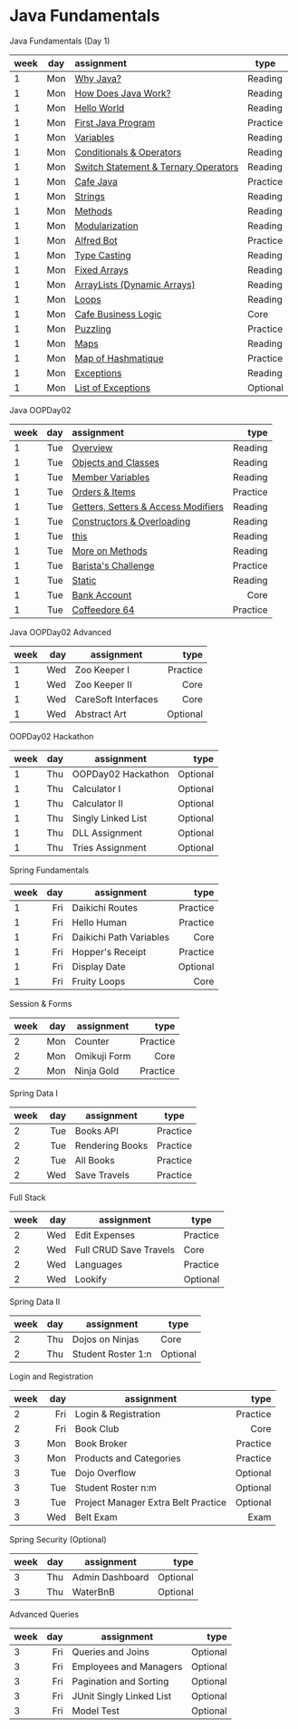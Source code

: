 # Java Fundamentals

Java Fundamentals (Day 1)

| week | day | assignment                                                                                                | type     |
|------|-----|:----------------------------------------------------------------------------------------------------------|----------|
| 1    | Mon | [Why Java?](src/FundamentalsDay01/Reading/WhyJava/WhyJava.md)                                             | Reading  |
| 1    | Mon | [How Does Java Work?](src/FundamentalsDay01/Reading/HowDoesJavaWork/HowDoesJavaWork.java)                 | Reading  |
| 1    | Mon | [Hello World](src/FundamentalsDay01/Reading/HelloWorld/Test.java)                                         | Reading  |
| 1    | Mon | [First Java Program](src/FundamentalsDay01/Assignments/FirstJavaProgram/README.md)                        | Practice |
| 1    | Mon | [Variables](src/FundamentalsDay01/Reading/Variables/Variables.java)                                       | Reading  |
| 1    | Mon | [Conditionals & Operators](src/FundamentalsDay01/Reading/ConditionalsAndOperators/README.md)              | Reading  |
| 1    | Mon | [Switch Statement & Ternary Operators](src/FundamentalsDay01/Reading/SwitchAndTernaryOperators/README.md) | Reading  |
| 1    | Mon | [Cafe Java](src/FundamentalsDay01/Assignments/CafeJava/README.md)                                         | Practice |
| 1    | Mon | [Strings](src/FundamentalsDay01/Reading/Strings/Strings.java)                                             | Reading  |
| 1    | Mon | [Methods](src/FundamentalsDay01/Reading/Methods/Methods.java)                                             | Reading  |
| 1    | Mon | [Modularization](src/FundamentalsDay01/Reading/Modularization/Modularization.java)                        | Reading  |
| 1    | Mon | [Alfred Bot](src/FundamentalsDay01/Assignments/AlfredBot/README.md)                                       | Practice |
| 1    | Mon | [Type Casting](src/FundamentalsDay01/Reading/TypeCasting/TypeCasting.java)                                | Reading  |
| 1    | Mon | [Fixed Arrays](src/FundamentalsDay01/Reading/FixedArrays/FixedArrays.java)                                | Reading  |
| 1    | Mon | [ArrayLists (Dynamic Arrays)](src/FundamentalsDay01/Reading/ArrayLists/ArrayLists.java)                   | Reading  |
| 1    | Mon | [Loops](src/FundamentalsDay01/Reading/Loops/Loops.java)                                                   | Reading  |
| 1    | Mon | [Cafe Business Logic](src/FundamentalsDay01/Assignments/CafeBusinessLogic/README.md)	                     | Core     |
| 1    | Mon | [Puzzling](src/FundamentalsDay01/Assignments/Puzzling/README.md)                                          | Practice |
| 1    | Mon | [Maps](src/FundamentalsDay01/Reading/Maps/Maps.java)                                                      | Reading  |
| 1    | Mon | [Map of Hashmatique](src/FundamentalsDay01/Assignments/MapOfHashmatique/README.md)	                       | Practice |
| 1    | Mon | [Exceptions](src/FundamentalsDay01/Reading/Exceptions/Exceptions.java)                                    | Reading  |
| 1    | Mon | [List of Exceptions](src/FundamentalsDay01/Assignments/AlfredBot/README.md)                               | Optional |

Java OOPDay02

| week | day | assignment                                                                                             |     type |
|------|----:|:-------------------------------------------------------------------------------------------------------|---------:|
| 1    | Tue | [Overview](src/OOPDay02/Reading/Overview/README.md)                                                    |  Reading |
| 1    | Tue | [Objects and Classes](src/OOPDay02/Reading/ObjectsAndClasses/README.md)                                |  Reading |
| 1    | Tue | [Member Variables](src/OOPDay02/Reading/MemberVariables/README.md)                                     |  Reading |
| 1    | Tue | [Orders & Items](src/OOPDay02/Assignments/OrdersAndItems/README.md)	                                   | Practice |
| 1    | Tue | [Getters, Setters & Access Modifiers](src/OOPDay02/Reading/GettersSettersAndAccessModifiers/README.md) |  Reading |
| 1    | Tue | [Constructors & Overloading](src/OOPDay02/Reading/ConstructorsAndOverloading/README.md)                |  Reading |
| 1    | Tue | [this](src/OOPDay02/Reading/this/README.md)                                                            |  Reading |
| 1    | Tue | [More on Methods](src/OOPDay02/Reading/MoreOnMethods/README.md)                                        |  Reading |
| 1    | Tue | [Barista's Challenge](src/OOPDay02/Assignments/BaristasChallenge/README.md)	                           | Practice |
| 1    | Tue | [Static](src/OOPDay02/Reading/Static/README.md)                                                        |  Reading |
| 1    | Tue | [Bank Account](src/OOPDay02/Assignments/BaristasChallenge/README.md)	                                  |     Core |
| 1    | Tue | [Coffeedore 64]()	                                                                                     | Practice |

Java OOPDay02 Advanced

| week | day | assignment           |     type |
|------|----:|----------------------|---------:|
| 1    | Wed | Zoo Keeper I	        | Practice |
| 1    | Wed | Zoo Keeper II	       |     Core |
| 1    | Wed | CareSoft Interfaces	 |     Core |
| 1    | Wed | Abstract Art 	       | Optional |

OOPDay02 Hackathon

| week | day | assignment          |     type |
|------|----:|---------------------|---------:|
| 1    | Thu | OOPDay02 Hackathon	      | Optional |
| 1    | Thu | Calculator I        | Optional |
| 1    | Thu | Calculator II 	     | Optional |
| 1    | Thu | Singly Linked List	 | Optional |
| 1    | Thu | DLL Assignment	     | Optional |
| 1    | Thu | Tries Assignment 	  | Optional |

Spring Fundamentals

| week | day | assignment               |     type |
|------|----:|--------------------------|---------:|
| 1    | Fri | Daikichi Routes	         | Practice |
| 1    | Fri | Hello Human	             | Practice |
| 1    | Fri | Daikichi Path Variables	 |     Core |
| 1    | Fri | Hopper's Receipt	        | Practice |
| 1    | Fri | 	Display Date	           | Optional |
| 1    | Fri | 	Fruity Loops	           |     Core |

Session & Forms

| week | day | assignment   |     type |
|------|----:|--------------|---------:|
| 2    | Mon | Counter	     | Practice |
| 2    | Mon | Omikuji Form |     Core |
| 2    | Mon | Ninja Gold	  | Practice |

Spring Data I

| week | day | assignment        | type     |
|------|----:|-------------------|----------|
| 2    | Tue | 	Books API	       | Practice |
| 2    | Tue | 	Rendering Books	 | Practice |
| 2    | Tue | All Books	        | Practice |
| 2    | Wed | 	Save Travels	    | Practice |

Full Stack

| week | day | assignment              | type     |
|------|----:|-------------------------|----------|
| 2    | Wed | Edit Expenses	          | Practice |
| 2    | Wed | Full CRUD Save Travels	 | Core     |
| 2    | Wed | Languages	              | Practice |
| 2    | Wed | Lookify	                | Optional |

Spring Data II

| week | day | assignment         | type     |
|------|----:|--------------------|----------|
| 2    | Thu | Dojos on Ninjas    | Core     |
| 2    | Thu | Student Roster 1:n | Optional |

Login and Registration

| week | day | assignment                          |     type |
|------|----:|-------------------------------------|---------:|
| 2    | Fri | Login & Registration                | Practice |
| 2    | Fri | Book Club	                          |     Core |
| 3    | Mon | Book Broker	                        | Practice |
| 3    | Mon | Products and Categories	            | Practice |
| 3    | Tue | Dojo Overflow	                      | Optional |
| 3    | Tue | Student Roster n:m	                 | Optional |
| 3    | Tue | Project Manager Extra Belt Practice | Optional |
| 3    | Wed | Belt Exam                           |     Exam |

Spring Security (Optional)

| week | day | assignment       |     type |
|------|----:|------------------|---------:|
| 3    | Thu | Admin Dashboard	 | Optional |
| 3    | Thu | WaterBnB	        | Optional |

Advanced Queries

| week | day | assignment                |     type |
|------|----:|---------------------------|---------:|
| 3    | Fri | Queries and Joins	        | Optional |
| 3    | Fri | Employees and Managers 	  | Optional |
| 3    | Fri | Pagination and Sorting	   | Optional |
| 3    | Fri | JUnit Singly Linked List	 | Optional |
| 3    | Fri | Model Test	               | Optional |